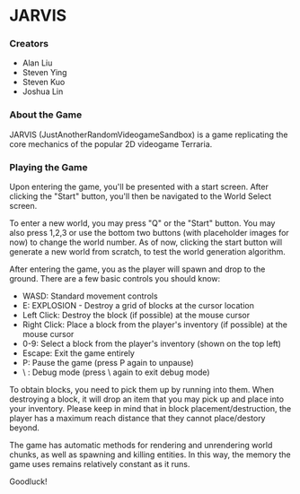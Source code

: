 # JARVIS
### Creators
- Alan Liu 
- Steven Ying 
- Steven Kuo
- Joshua Lin

### About the Game
JARVIS (JustAnotherRandomVideogameSandbox) is a game replicating the core mechanics of the popular 2D videogame Terraria.


### Playing the Game
Upon entering the game, you'll be presented with a start screen.
After clicking the "Start" button, you'll then be navigated to the World Select screen. 

To enter a new world, you may press "Q" or the "Start" button. You may also press 1,2,3 or use the bottom two buttons 
(with placeholder images for now) to change the world number.
As of now, clicking the start button will generate a new world from scratch, to test the world generation algorithm.

After entering the game, you as the player will spawn and drop to the ground.
There are a few basic controls you should know:
- WASD: Standard movement controls
- E: EXPLOSION - Destroy a grid of blocks at the cursor location
- Left Click: Destroy the block (if possible) at the mouse cursor
- Right Click: Place a block from the player's inventory (if possible) at the mouse cursor
- 0-9: Select a block from the player's inventory (shown on the top left)  
- Escape: Exit the game entirely
- P: Pause the game (press P again to unpause)
- \ : Debug mode (press \ again to exit debug mode)

To obtain blocks, you need to pick them up by running into them. When destroying a block, it will drop an item that you may pick up and place into your inventory.
Please keep in mind that in block placement/destruction, the player has a maximum reach distance that they cannot place/destory beyond.

The game has automatic methods for rendering and unrendering world chunks, as well as spawning and killing entities. In this way, the memory the game uses remains relatively constant as it runs.

Goodluck!
